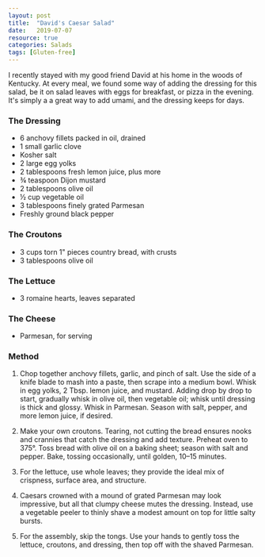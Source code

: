 ```yaml
---
layout: post
title:  "David's Caesar Salad"
date:   2019-07-07
resource: true
categories: Salads
tags: [Gluten-free]
---
```


I recently stayed with my good friend David at his home in the woods of Kentucky. At every meal, we found some way of adding the dressing for this salad, be it on salad leaves with eggs for breakfast, or pizza in the evening. It's simply a a great way to add umami, and the dressing keeps for days. 

### The Dressing
* 6 anchovy fillets packed in oil, drained
* 1 small garlic clove
* Kosher salt
* 2 large egg yolks
* 2 tablespoons fresh lemon juice, plus more
* ¾ teaspoon Dijon mustard
* 2 tablespoons olive oil
* ½ cup vegetable oil
* 3 tablespoons finely grated Parmesan
* Freshly ground black pepper

### The Croutons
* 3 cups torn 1" pieces country bread, with crusts
* 3 tablespoons olive oil

### The Lettuce
* 3 romaine hearts, leaves separated

### The Cheese
* Parmesan, for serving

### Method
1. Chop together anchovy fillets, garlic, and pinch of salt. Use the side of a knife blade to mash into a paste, then scrape into a medium bowl. Whisk in egg yolks, 2 Tbsp. lemon juice, and mustard. Adding drop by drop to start, gradually whisk in olive oil, then vegetable oil; whisk until dressing is thick and glossy. Whisk in Parmesan. Season with salt, pepper, and more lemon juice, if desired.

2. Make your own croutons. Tearing, not cutting the bread ensures nooks and crannies that catch the dressing and add texture. Preheat oven to 375°. Toss bread with olive oil on a baking sheet; season with salt and pepper. Bake, tossing occasionally, until golden, 10–15 minutes.

3. For the lettuce, use whole leaves; they provide the ideal mix of crispness, surface area, and structure.

4. Caesars crowned with a mound of grated Parmesan may look impressive, but all that clumpy cheese mutes the dressing. Instead, use a vegetable peeler to thinly shave a modest amount on top for little salty bursts.

5. For the assembly, skip the tongs. Use your hands to gently toss the lettuce, croutons, and dressing, then top off with the shaved Parmesan.
